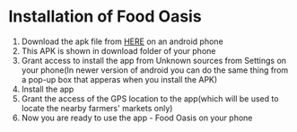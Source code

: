 # Installation of Food Oasis

1. Download the apk file from [HERE](https://github.com/nplimbani/FoodOasisGroupB/releases/download/v1.0/Food.Oasis.apk) on an android phone
2. This APK is shown in download folder of your phone
3. Grant access to install the app from Unknown sources from Settings on your phone(In newer version of android you can do the same thing from a pop-up box that apperas when you install the APK)
4. Install the app
5. Grant the access of the GPS location to the app(which will be used to locate the nearby farmers' markets only)
6. Now you are ready to use the app - Food Oasis on your phone

